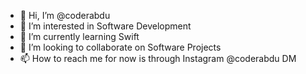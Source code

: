 - 👋 Hi, I’m @coderabdu
- 👀 I’m interested in Software Development
- 🌱 I’m currently learning Swift 
- 💞️ I’m looking to collaborate on Software Projects
- 📫 How to reach me for now is through Instagram @coderabdu DM

<!---
coderabdu/coderabdu is a ✨ special ✨ repository because its `README.md` (this file) appears on your GitHub profile.
You can click the Preview link to take a look at your changes.
--->
